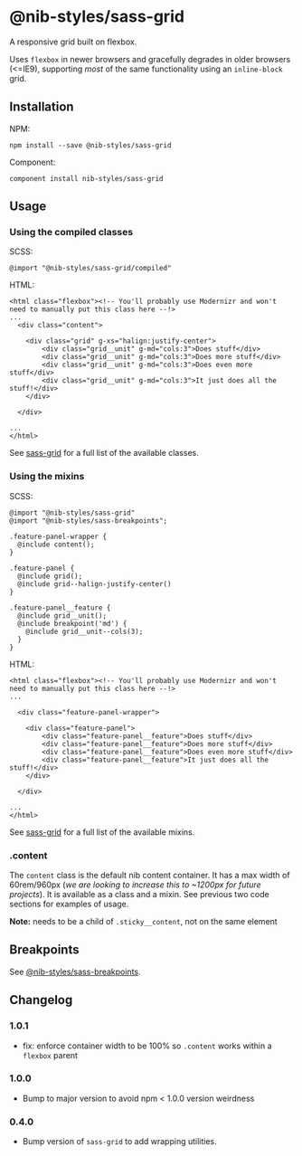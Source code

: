 # @nib-styles/sass-grid

A responsive grid built on flexbox.

Uses `flexbox` in newer browsers and gracefully degrades in older browsers (<=IE9), supporting *most* of the same functionality using an `inline-block` grid.

## Installation

NPM:

    npm install --save @nib-styles/sass-grid

Component:

    component install nib-styles/sass-grid


## Usage

### Using the compiled classes

SCSS:

    @import "@nib-styles/sass-grid/compiled"

HTML:

    <html class="flexbox"><!-- You'll probably use Modernizr and won't need to manually put this class here --!>
    ...
      <div class="content">

        <div class="grid" g-xs="halign:justify-center">
            <div class="grid__unit" g-md="cols:3">Does stuff</div>
            <div class="grid__unit" g-md="cols:3">Does more stuff</div>
            <div class="grid__unit" g-md="cols:3">Does even more stuff</div>
            <div class="grid__unit" g-md="cols:3">It just does all the stuff!</div>
        </div>

      </div>

    ...
    </html>

See [sass-grid](https://www.npmjs.com/package/sass-grid) for a full list of the available classes.

### Using the mixins

SCSS:

    @import "@nib-styles/sass-grid"
    @import "@nib-styles/sass-breakpoints";

    .feature-panel-wrapper {
      @include content();
    }

    .feature-panel {
      @include grid();
      @include grid--halign-justify-center()
    }

    .feature-panel__feature {
      @include grid__unit();
      @include breakpoint('md') {
        @include grid__unit--cols(3);
      }
    }

HTML:

    <html class="flexbox"><!-- You'll probably use Modernizr and won't need to manually put this class here --!>
    ...

      <div class="feature-panel-wrapper">

        <div class="feature-panel">
            <div class="feature-panel__feature">Does stuff</div>
            <div class="feature-panel__feature">Does more stuff</div>
            <div class="feature-panel__feature">Does even more stuff</div>
            <div class="feature-panel__feature">It just does all the stuff!</div>
        </div>

      </div>

    ...
    </html>

See [sass-grid](https://www.npmjs.com/package/sass-grid) for a full list of the available mixins.

### .content

The `content` class is the default nib content container. It has a max width of 60rem/960px (*we are looking to increase this to ~1200px for future projects*). It is available as a class and a mixin. See previous two code sections for examples of usage.

**Note:** needs to be a child of `.sticky__content`, not on the same element

## Breakpoints

See [@nib-styles/sass-breakpoints](https://github.com/nib-styles/sass-breakpoints).

## Changelog

### 1.0.1

- fix: enforce container width to be 100% so `.content` works within a `flexbox` parent

### 1.0.0

- Bump to major version to avoid npm < 1.0.0 version weirdness

### 0.4.0

- Bump version of `sass-grid` to add wrapping utilities.
